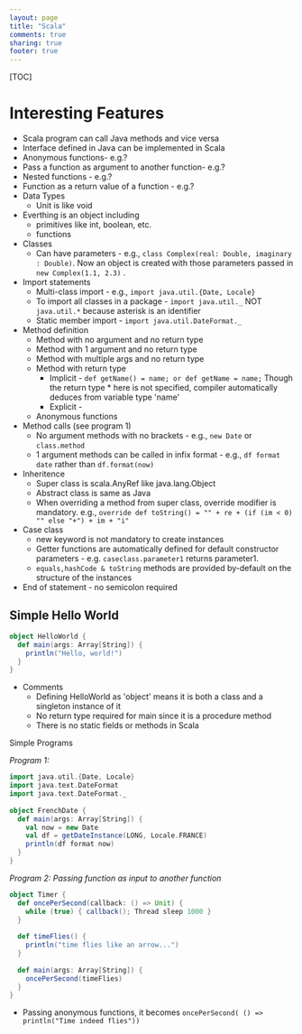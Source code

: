 ```yaml
---
layout: page
title: "Scala"
comments: true
sharing: true
footer: true
---
```


[TOC]

# Interesting Features

* Scala program can call Java methods and vice versa
* Interface defined in Java can be implemented in Scala
* Anonymous functions- e.g.?
* Pass a function as argument to another function- e.g.?
* Nested functions - e.g.?
* Function as a return value of a function - e.g.?
* Data Types
  * Unit is like void
* Everthing is an object including
  * primitives like int, boolean, etc.
  * functions
* Classes
  * Can have parameters - e.g., `class Complex(real: Double, imaginary : Double)`. Now an object is created with those parameters passed in `new Complex(1.1, 2.3)` .
* Import statements
  * Multi-class import - e.g., `import java.util.{Date, Locale}`
  * To import all classes in a package - `import java.util._`  NOT `java.util.*` because asterisk is an identifier
  * Static member import - `import java.util.DateFormat._`
* Method definition
  * Method with no argument and no return type
  * Method with 1 argument and no return type
  * Method with multiple args and no return type
  * Method with return type
    * Implicit - `def getName() = name; or def getName = name;` Though the return  type * here is not specified, compiler automatically deduces from variable type  'name'
    * Explicit -
  * Anonymous functions
* Method calls (see program 1)
  * No argument methods with no brackets - e.g., `new Date` or `class.method`
  * 1 argument methods can be called in infix format - e.g., `df format date` rather than `df.format(now)`
* Inheritence
  * Super class is scala.AnyRef like java.lang.Object
  * Abstract class is same as Java
  * When overriding a method from super class, override modifier is mandatory. e.g.,  `override def toString() = "" + re + (if (im < 0) "" else "+") + im + "i"`
* Case class
  * new keyword is not mandatory to create instances
  * Getter functions are automatically defined for default constructor parameters - e.g. `caseclass.parameter1` returns parameter1.
  * `equals,hashCode & toString` methods are provided by-default on the structure of the instances
* End of statement - no semicolon required


## Simple Hello World

``` scala
object HelloWorld {
  def main(args: Array[String]) {
    println("Hello, world!")
  }
}
```
 
* Comments
  * Defining HelloWorld as 'object' means it is both a class and a singleton   instance of it
  * No return type required for main since it is a procedure method
  * There is no static fields or methods in Scala
 
Simple Programs

*Program 1:*

``` scala
import java.util.{Date, Locale}
import java.text.DateFormat
import java.text.DateFormat._
 
object FrenchDate {
  def main(args: Array[String]) {
    val now = new Date
    val df = getDateInstance(LONG, Locale.FRANCE)
    println(df format now)
  }
}
```

*Program 2: Passing function as input to another function*

``` scala
object Timer {
  def oncePerSecond(callback: () => Unit) {
    while (true) { callback(); Thread sleep 1000 }
  }
 
  def timeFlies() {
    println("time flies like an arrow...")
  }
 
  def main(args: Array[String]) {
    oncePerSecond(timeFlies)
  }
}
```

* Passing anonymous functions, it becomes `oncePerSecond( () => println("Time indeed flies"))`